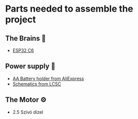 # Parts needed to assemble the project

## The Brains 🧠

- [ESP32 C6](https://www.aliexpress.com/item/1005006103787774.html)

## Power supply 🔋

- [AA Battery holder from AliExpress](https://www.aliexpress.com/item/1005005476893157.html)
- [Schematics from LCSC](https://www.lcsc.com/product-detail/span-style-background-color-ff0-Battery-span-Connectors_MYOUNG-BH-AA-B5BA015_C5290182.html)

## The Motor ⚙️

- 2.5 Szívó dízel
